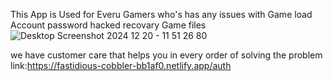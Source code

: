 This App is Used for Everu Gamers who's has any issues with 
Game load
Account password
        hacked
        recovary 
Game files
![Desktop Screenshot 2024 12 20 - 11 51 26 80](https://github.com/user-attachments/assets/1172d337-bfd0-4110-a0c4-613e334148b3)

we have customer care that helps you in every order of solving the problem 
link:https://fastidious-cobbler-bb1af0.netlify.app/auth

